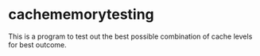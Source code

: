 cachememorytesting
==================

This is a program to test out the best possible combination of cache levels for best outcome.

